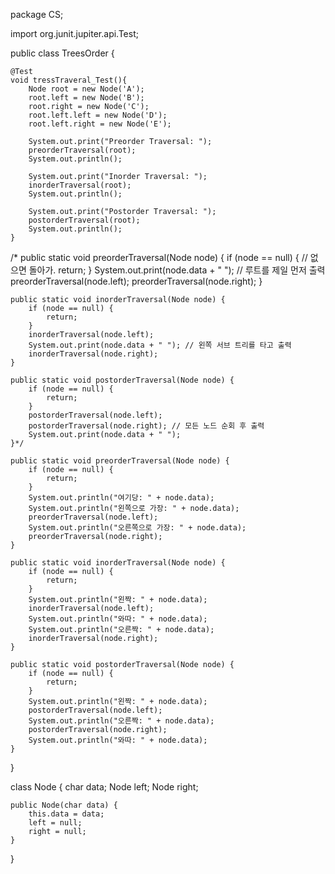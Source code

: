 package CS;

import org.junit.jupiter.api.Test;

public class TreesOrder {

    @Test
    void tressTraveral_Test(){
        Node root = new Node('A');
        root.left = new Node('B');
        root.right = new Node('C');
        root.left.left = new Node('D');
        root.left.right = new Node('E');

        System.out.print("Preorder Traversal: ");
        preorderTraversal(root);
        System.out.println();

        System.out.print("Inorder Traversal: ");
        inorderTraversal(root);
        System.out.println();

        System.out.print("Postorder Traversal: ");
        postorderTraversal(root);
        System.out.println();
    }


/*    public static void preorderTraversal(Node node) {
if (node == null) { // 없으면 돌아가.
return;
}
System.out.print(node.data + " "); // 루트를 제일 먼저 출력
preorderTraversal(node.left);
preorderTraversal(node.right);
}

    public static void inorderTraversal(Node node) {
        if (node == null) {
            return;
        }
        inorderTraversal(node.left);
        System.out.print(node.data + " "); // 왼쪽 서브 트리를 타고 출력
        inorderTraversal(node.right);
    }

    public static void postorderTraversal(Node node) {
        if (node == null) {
            return;
        }
        postorderTraversal(node.left);
        postorderTraversal(node.right); // 모든 노드 순회 후 출력
        System.out.print(node.data + " ");
    }*/

    public static void preorderTraversal(Node node) {
        if (node == null) {
            return;
        }
        System.out.println("여기당: " + node.data);
        System.out.println("왼쪽으로 가장: " + node.data);
        preorderTraversal(node.left);
        System.out.println("오른쪽으로 가장: " + node.data);
        preorderTraversal(node.right);
    }

    public static void inorderTraversal(Node node) {
        if (node == null) {
            return;
        }
        System.out.println("왼짝: " + node.data);
        inorderTraversal(node.left);
        System.out.println("와따: " + node.data);
        System.out.println("오른짝: " + node.data);
        inorderTraversal(node.right);
    }

    public static void postorderTraversal(Node node) {
        if (node == null) {
            return;
        }
        System.out.println("왼짝: " + node.data);
        postorderTraversal(node.left);
        System.out.println("오른짝: " + node.data);
        postorderTraversal(node.right);
        System.out.println("와따: " + node.data);
    }
}



class Node {
char data;
Node left;
Node right;

    public Node(char data) {
        this.data = data;
        left = null;
        right = null;
    }
}